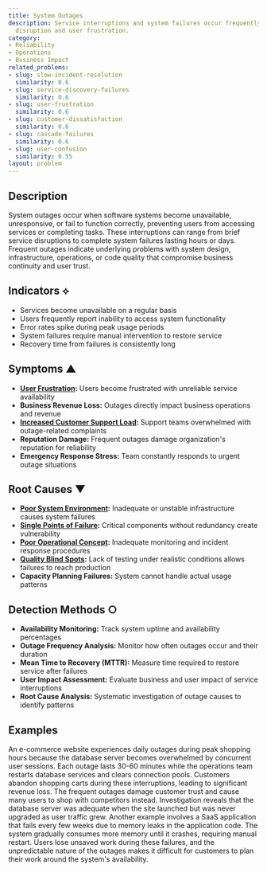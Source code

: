 ```yaml
---
title: System Outages
description: Service interruptions and system failures occur frequently, causing business
  disruption and user frustration.
category:
- Reliability
- Operations
- Business Impact
related_problems:
- slug: slow-incident-resolution
  similarity: 0.6
- slug: service-discovery-failures
  similarity: 0.6
- slug: user-frustration
  similarity: 0.6
- slug: customer-dissatisfaction
  similarity: 0.6
- slug: cascade-failures
  similarity: 0.6
- slug: user-confusion
  similarity: 0.55
layout: problem
---
```


## Description

System outages occur when software systems become unavailable, unresponsive, or fail to function correctly, preventing users from accessing services or completing tasks. These interruptions can range from brief service disruptions to complete system failures lasting hours or days. Frequent outages indicate underlying problems with system design, infrastructure, operations, or code quality that compromise business continuity and user trust.

## Indicators ⟡

- Services become unavailable on a regular basis
- Users frequently report inability to access system functionality
- Error rates spike during peak usage periods
- System failures require manual intervention to restore service
- Recovery time from failures is consistently long

## Symptoms ▲

- **[User Frustration](user-frustration.md):** Users become frustrated with unreliable service availability
- **Business Revenue Loss:** Outages directly impact business operations and revenue
- **[Increased Customer Support Load](increased-customer-support-load.md):** Support teams overwhelmed with outage-related complaints
- **Reputation Damage:** Frequent outages damage organization's reputation for reliability
- **Emergency Response Stress:** Team constantly responds to urgent outage situations

## Root Causes ▼

- **[Poor System Environment](poor-system-environment.md):** Inadequate or unstable infrastructure causes system failures
- **[Single Points of Failure](single-points-of-failure.md):** Critical components without redundancy create vulnerability
- **[Poor Operational Concept](poor-operational-concept.md):** Inadequate monitoring and incident response procedures
- **[Quality Blind Spots](quality-blind-spots.md):** Lack of testing under realistic conditions allows failures to reach production
- **Capacity Planning Failures:** System cannot handle actual usage patterns

## Detection Methods ○

- **Availability Monitoring:** Track system uptime and availability percentages
- **Outage Frequency Analysis:** Monitor how often outages occur and their duration
- **Mean Time to Recovery (MTTR):** Measure time required to restore service after failures
- **User Impact Assessment:** Evaluate business and user impact of service interruptions
- **Root Cause Analysis:** Systematic investigation of outage causes to identify patterns

## Examples

An e-commerce website experiences daily outages during peak shopping hours because the database server becomes overwhelmed by concurrent user sessions. Each outage lasts 30-60 minutes while the operations team restarts database services and clears connection pools. Customers abandon shopping carts during these interruptions, leading to significant revenue loss. The frequent outages damage customer trust and cause many users to shop with competitors instead. Investigation reveals that the database server was adequate when the site launched but was never upgraded as user traffic grew. Another example involves a SaaS application that fails every few weeks due to memory leaks in the application code. The system gradually consumes more memory until it crashes, requiring manual restart. Users lose unsaved work during these failures, and the unpredictable nature of the outages makes it difficult for customers to plan their work around the system's availability.